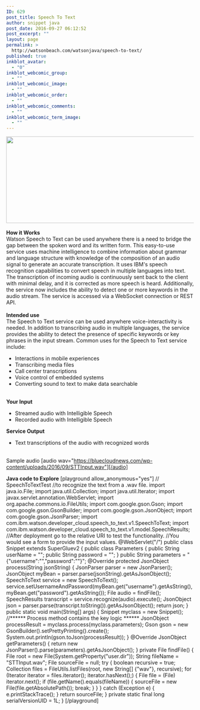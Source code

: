 ```yaml
---
ID: 629
post_title: Speech To Text
author: snippet java
post_date: 2016-09-27 06:12:52
post_excerpt: ""
layout: page
permalink: >
  http://watsonbeach.com/watsonjava/speech-to-text/
published: true
inkblot_avatar:
  - "0"
inkblot_webcomic_group:
  - ""
inkblot_webcomic_image:
  - ""
inkblot_webcomic_order:
  - ""
inkblot_webcomic_comments:
  - ""
inkblot_webcomic_term_image:
  - ""
---
```

<img src="https://bluecloudnews.com/wp-content/uploads/2016/09/speech-to-text2.jpg" alt="" width="712" height="232" class="alignnone size-full wp-image-3174" /> </br></br> **How it Works** </br> Watson Speech to Text can be used anywhere there is a need to bridge the gap between the spoken word and its written form. This easy-to-use service uses machine intelligence to combine information about grammar and language structure with knowledge of the composition of an audio signal to generate an accurate transcription. It uses IBM's speech recognition capabilities to convert speech in multiple languages into text. The transcription of incoming audio is continuously sent back to the client with minimal delay, and it is corrected as more speech is heard. Additionally, the service now includes the ability to detect one or more keywords in the audio stream. The service is accessed via a WebSocket connection or REST API. </br></br> **Intended use** </br> The Speech to Text service can be used anywhere voice-interactivity is needed. In addition to transcribing audio in multiple languages, the service provides the ability to detect the presence of specific keywords or key phrases in the input stream. Common uses for the Speech to Text service include: 
*   Interactions in mobile experiences
*   Transcribing media files
*   Call center transcriptions
*   Voice control of embedded systems
*   Converting sound to text to make data searchable</br></br> 

**Your Input** </br> 
*   Streamed audio with Intelligible Speech
*   Recorded audio with Intelligible Speech</br> 

**Service Output** </br> 
*   Text transcriptions of the audio with recognized words</br></br> 

Sample audio [audio wav="https://bluecloudnews.com/wp-content/uploads/2016/09/STTInput.wav"][/audio] </br> 

**Java code to Explore** [playground allow_anonymous="yes"] // SpeechToTextTest //to recognize the text from a .wav file. import java.io.File; import java.util.Collection; import java.util.Iterator; import javax.servlet.annotation.WebServlet; import org.apache.commons.io.FileUtils; import com.google.gson.Gson; import com.google.gson.GsonBuilder; import com.google.gson.JsonObject; import com.google.gson.JsonParser; import com.ibm.watson.developer_cloud.speech_to_text.v1.SpeechToText; import com.ibm.watson.developer_cloud.speech_to_text.v1.model.SpeechResults; //After deployment go to the relative URI to test the functionality. //You would see a form to provide the input values. @WebServlet("/") public class Snippet extends SuperGluev2 { public class Parameters { public String userName = ""; public String password = ""; } public String parameters = "{\"username\":\"\",\"password\":\"\"}"; @Override protected JsonObject process(String jsonString) { JsonParser parser = new JsonParser(); JsonObject myBean = parser.parse(jsonString).getAsJsonObject(); SpeechToText service = new SpeechToText(); service.setUsernameAndPassword(myBean.get("username").getAsString(), myBean.get("password").getAsString()); File audio = findFile(); SpeechResults transcript = service.recognize(audio).execute(); JsonObject json = parser.parse(transcript.toString()).getAsJsonObject(); return json; } public static void main(String[] args) { Snippet myclass = new Snippet(); //****** Process method contains the key logic ****** JsonObject processResult = myclass.process(myclass.parameters); Gson gson = new GsonBuilder().setPrettyPrinting().create(); System.out.println(gson.toJson(processResult)); } @Override JsonObject getParameters() { return new JsonParser().parse(parameters).getAsJsonObject(); } private File findFile() { File root = new File(System.getProperty("user.dir")); String fileName = "STTInput.wav"; File sourceFile = null; try { boolean recursive = true; Collection files = FileUtils.listFiles(root, new String[] {"wav"}, recursive); for (Iterator iterator = files.iterator(); iterator.hasNext();) { File file = (File) iterator.next(); if (file.getName().equals(fileName)) { sourceFile = new File(file.getAbsolutePath()); break; } } } catch (Exception e) { e.printStackTrace(); } return sourceFile; } private static final long serialVersionUID = 1L; } [/playground]